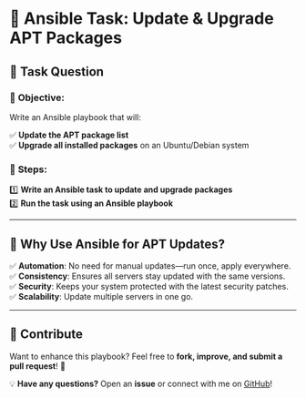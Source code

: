 # 🚀 Ansible Task: Update & Upgrade APT Packages  

## 📌 Task Question  

### 📝 **Objective:**  

Write an Ansible playbook that will:  

✅ **Update the APT package list**  
✅ **Upgrade all installed packages** on an Ubuntu/Debian system  

### 🎯 **Steps:**  

1️⃣ **Write an Ansible task to update and upgrade packages**  
2️⃣ **Run the task using an Ansible playbook**  

---

## 🎯 **Why Use Ansible for APT Updates?**  

✅ **Automation**: No need for manual updates—run once, apply everywhere.  
✅ **Consistency**: Ensures all servers stay updated with the same versions.  
✅ **Security**: Keeps your system protected with the latest security patches.  
✅ **Scalability**: Update multiple servers in one go.  

---

## 📢 Contribute  

Want to enhance this playbook? Feel free to **fork, improve, and submit a pull request**! 🚀  

💡 **Have any questions?** Open an **issue** or connect with me on [GitHub](https://github.com/NotHarshhaa)!  
